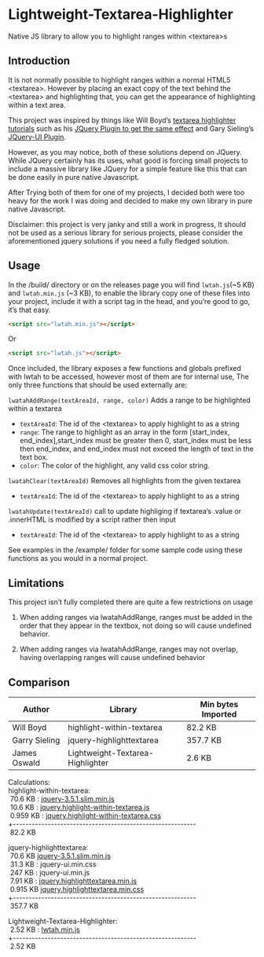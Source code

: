 # Lightweight-Textarea-Highlighter
Native JS library to allow you to highlight ranges within &lt;textarea>s

## Introduction
It is not normally possible to highlight ranges within a normal HTML5 &lt;textarea>. However by placing an exact copy of the text behind the &lt;textarea> and highlighting that, you can get the appearance of highlighting within a text area. 

This project was inspired by things like Will Boyd’s [textarea highlighter tutorials](https://codersblock.com/blog/highlight-text-inside-a-textarea/) such as his [JQuery Plugin to get the same effect](https://github.com/lonekorean/highlight-within-textarea) and Gary Sieling’s [JQuery-UI Plugin](http://garysieling.github.io/jquery-highlighttextarea/).

However, as you may notice, both of these solutions depend on JQuery. While JQuery certainly has its uses, what good is forcing small projects to include a massive library like JQuery for a simple feature like this that can be done easily in pure native Javascript. 

After Trying both of them for one of my projects, I decided both were too heavy for the work I was doing and decided to make my own library in pure native Javascript.

Disclaimer: this project is very janky and still a work in progress, It should not be used as a serious library for serious projects, please consider the aforementioned jquery solutions if you need a fully fledged solution. 

## Usage

In the /build/ directory or on the releases page you will find `lwtah.js`(~5 KB) and `lwtah.min.js` (~3 KB), to enable the library copy one of these files into your project, include it with a script tag in the head, and you’re good to go, it’s that easy. 

```html
<script src="lwtah.min.js"></script>
```
Or
```html
<script src="lwtah.js"></script>
```
Once included, the library exposes a few functions and globals prefixed with lwtah to be accessed, however most of them are for internal use, The only three functions that should be used externally are:

`lwatahAddRange(textAreaId, range, color)` Adds a range to be highlighted within a textarea
+ `textAreaId`: The id of the &lt;textarea> to apply highlight to as a string
+ `range`: The range to highlight as an array in the form [start_index, end_index],start_index must be greater then 0, start_index must be less then end_index, and end_index must not exceed the length of text in the text box. 
+ `color`: The color of the highlight, any valid css color string. 

`lwatahClear(textAreaId)` Removes all highlights from the given textarea
+ `textAreaId`: The id of the &lt;textarea> to apply highlight to as a string

`lwatahUpdate(textAreaId)` call to update highliging if textarea’s .value or .innerHTML is modified by a script rather then input
+ `textAreaId`: The id of the &lt;textarea> to apply highlight to as a string

See examples in the /example/ folder for some sample code using these functions as you would in a normal project. 

## Limitations

This project isn’t fully completed there are quite a few restrictions on usage

1) When adding ranges via lwatahAddRange, ranges must be added in the order that they appear in the textbox, not doing so will cause undefined behavior. 

2) When adding ranges via lwatahAddRange, ranges may not overlap, having overlapping ranges will cause undefined behavior


## Comparison

|Author       |Library                         |Min bytes Imported|
|-------------|--------------------------------|------------------|
|Will Boyd    |highlight-within-textarea       |82.2 KB           |
|Garry Sieling|jquery-highlighttextarea        |357.7 KB          |
|James Oswald |Lightweight-Textarea-Highlighter|2.6 KB            |

Calculations:  
highlight-within-textarea:  
&nbsp;70.6 KB : [jquery-3.5.1.slim.min.js](https://code.jquery.com/jquery-3.5.1.slim.min.js)   
&nbsp;10.6 KB :  [jquery.highlight-within-textarea.js](https://github.com/lonekorean/highlight-within-textarea/blob/master/jquery.highlight-within-textarea.js)  
&nbsp;0.959 KB : [jquery.highlight-within-textarea.css](https://github.com/lonekorean/highlight-within-textarea/blob/master/jquery.highlight-within-textarea.css)  
+----------------------------------------------------------  
&nbsp;82.2 KB  

jquery-highlighttextarea:  
&nbsp;70.6 KB [jquery-3.5.1.slim.min.js](https://code.jquery.com/jquery-3.5.1.slim.min.js)  
&nbsp;31.3 KB : jquery-ui.min.css  
&nbsp;247 KB : jquery-ui.min.js  
&nbsp;7.91 KB : [jquery.highlighttextarea.min.js](https://github.com/garysieling/jquery-highlighttextarea/blob/master/jquery.highlighttextarea.min.js)  
&nbsp;0.915 KB [jquery.highlighttextarea.min.css](https://github.com/garysieling/jquery-highlighttextarea/blob/master/jquery.highlighttextarea.min.css)  
+----------------------------------------------------------  
&nbsp;357.7 KB  


Lightweight-Textarea-Highlighter:  
&nbsp;2.52 KB :  [lwtah.min.js](https://github.com/James-Oswald/Lightweight-Textarea-Highlighter/blob/master/build/lwtah.min.js)   
+----------------------------------------------------------  
&nbsp;2.52 KB  

